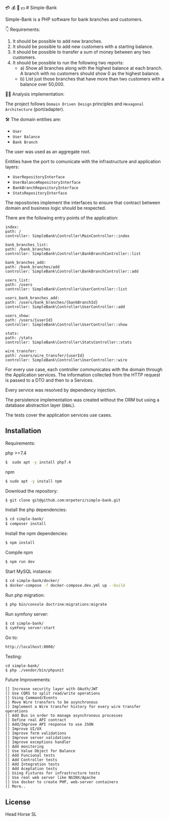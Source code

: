 :credit_card: :moneybag: :money_with_wings: :dollar: # Simple-Bank 


Simple-Bank is a PHP software for bank branches and customers.

:point_down: Requirements:

1. It should be possible to add new branches.
2. It should be possible to add new customers with a starting balance.
3. It should be possible to transfer a sum of money between any two customers.
4. It should be possible to run the following two reports:
   * a) Show all branches along with the highest balance at each branch. A branch with no customers should show 0 as the highest balance.
   * b) List just those branches that have more than two customers with a balance over 50,000.

:male_detective: Analysis implementation:

The project follows `Domain Driven Design` principles and `Hexagonal Architecture` (port/adapter).

:hammer_and_wrench: The domain entities are:

* `User`
* `User Balance`
* `Bank Branch`

The user was used as an aggregate root.

Entities have the port to comunicate with the infrastructure and application layers:

* `UserRepositoryInterface`
* `UserBalanceRepositoryInterface`
* `BankBranchRepositoryInterface`
* `StatsRepositoryInterface`

The repositories implement the interfaces to ensure that contract between domain and business logic should be
respected.

There are the following entry points of the application:

```
index:
path: /
controller: SimpleBank\Controller\MainController::index

bank_branches_list:
path: /bank_branches
controller: SimpleBank\Controller\BankBranchController::list

bank_branches_add:
path: /bank_branches/add
controller: SimpleBank\Controller\BankBranchController::add

users_list:
path: /users
controller: SimpleBank\Controller\UserController::list

users_bank_branches_add:
path: /users/bank_branches/{bankBranchId}
controller: SimpleBank\Controller\UserController::add

users_show:
path: /users/{userId}
controller: SimpleBank\Controller\UserController::show

stats:
path: /stats
controller: SimpleBank\Controller\StatsController::stats

wire_transfer:
path: /users/wire_transfer/{userId}
controller: SimpleBank\Controller\UserController::wire
```

For every use case, each controller communicates with the domain through
the Application services. The information collected from the HTTP request
is passed to a DTO and then to a Services.

Every service was resolved by dependency injection.

The persistence implementation was created without the ORM but using
a database abstraction layer (`DBAL`).

The tests cover the application services use cases.


## Installation

Requirements:

php >=7.4

```bash
$  sudo apt -y install php7.4   
```

npm

```bash
$ sudo apt -y install npm
```

Download the repository:

```bash
$ git clone git@github.com:mrpeterz/simple-bank.git
```
Install the php dependencies:

```bash
$ cd simple-bank/
$ composer install
```

Install the npm dependencies:

```bash
$ npm install
```

Compile npm 

```bash
$ npm run dev
```

Start MySQL instance:

```bash
$ cd simple-bank/docker/
$ docker-compose -f docker-compose.dev.yml up --build
```
Run php migration:

```bash
$ php bin/console doctrine:migrations:migrate
```
Run symfony server:

```bash
$ cd simple-bank/
$ symfony server:start
```

Go to:

```bash
http://localhost:8000/
```

Testing:

```
cd simple-bank/
$ php ./vendor/bin/phpunit
```

Future Improvements:

```
[] Increase security layer with OAuth/JWT  
[] Use CQRS to split read/write operations
[] Using Command/Events
[] Move Wire transfers to be asynchronous
[] Implement a Wire transfer history for every wire transfer operations
[] Add Bus in order to manage asynchronous processes
[] Define real API contract
[] Add/Improve API response to use JSON
[] Improve UI/UX
[] Improve form validations
[] Improve server validations
[] Improve exceptions handler
[] Add monitoring
[] Use Value Object for Balance
[] Add Funcional tests
[] Add Controller tests
[] Add Integration tests
[] Add Aceptation tests
[] Using Fixtures for infrastructure tests
[] Use real web server like NGINX/Apache
[] Use docker to create PHP, web-server containers
[] More..
```

## License
Head Horse SL
